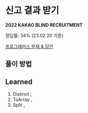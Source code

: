 # 신고 결과 받기

**2022 KAKAO BLIND RECRUITMENT**

정답률: 34% (23.02.20 기준)

[프로그래머스 문제 & 답안](https://school.programmers.co.kr/learn/courses/30/lessons/92334)


## 풀이 방법


## Learned

1. Distinct [.](https://www.notion.so/Distinct-095a7f3ab4c847b9a53877bd0dc6ad2c?pvs=4)
2. ToArray [.](https://www.notion.so/ToArray-8711b84a0c5e4e99a21cd49246f0a2c6?pvs=4)
3. Split [.](https://www.notion.so/Split-05e70c02b7be4ce29d1030cdc2314d90?pvs=4)
